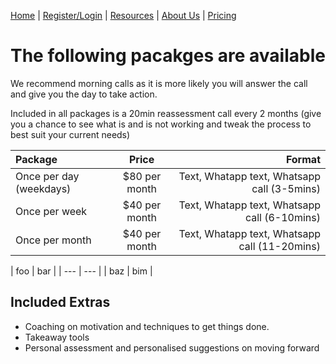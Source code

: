 
[Home](index.md) | [Register/Login](login.md) | [Resources](resources.md) | [About Us](about.md) | [Pricing](price.md)

# The following pacakges are available

We recommend morning calls as it is more likely you will answer the call and give you the day to take action.
<p>

Included in all packages is a 20min reassessment call every 2 months (give you a chance to see what is and is not working and tweak the process to best suit your current needs)
<p>
<p>


| Package      | Price | Format     |
| :---        |    :----:   |          ---: |
| Once per day (weekdays)      | $80 per month       | Text, Whatapp text, Whatsapp call (3-5mins)   |
| Once per week   | $40 per month        | Text, Whatapp text, Whatsapp call (6-10mins)      |
| Once per month   | $40 per month        | Text, Whatapp text, Whatsapp call (11-20mins)      |
<p>
| foo | bar |
| --- | --- |
| baz | bim |
<p>

## Included Extras

- Coaching on motivation and techniques to get things done.
- Takeaway tools
- Personal assessment and personalised suggestions on moving forward
